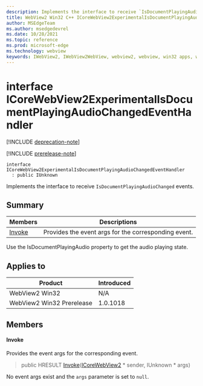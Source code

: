 ```yaml
---
description: Implements the interface to receive `IsDocumentPlayingAudioChanged` events.
title: WebView2 Win32 C++ ICoreWebView2ExperimentalIsDocumentPlayingAudioChangedEventHandler
author: MSEdgeTeam
ms.author: msedgedevrel
ms.date: 10/28/2021
ms.topic: reference
ms.prod: microsoft-edge
ms.technology: webview
keywords: IWebView2, IWebView2WebView, webview2, webview, win32 apps, win32, edge, ICoreWebView2, ICoreWebView2Controller, browser control, edge html, ICoreWebView2ExperimentalIsDocumentPlayingAudioChangedEventHandler
---
```


# interface ICoreWebView2ExperimentalIsDocumentPlayingAudioChangedEventHandler

[!INCLUDE [deprecation-note](../includes/deprecation-note.md)]

[!INCLUDE [prerelease-note](../includes/prerelease-note.md)]

```
interface ICoreWebView2ExperimentalIsDocumentPlayingAudioChangedEventHandler
  : public IUnknown
```

Implements the interface to receive `IsDocumentPlayingAudioChanged` events.

## Summary

 Members                        | Descriptions
--------------------------------|---------------------------------------------
[Invoke](#invoke) | Provides the event args for the corresponding event.

Use the IsDocumentPlayingAudio property to get the audio playing state.

## Applies to

Product                         | Introduced
--------------------------------|---------------------------------------------
WebView2 Win32            |    N/A
WebView2 Win32 Prerelease |    1.0.1018

## Members

#### Invoke

Provides the event args for the corresponding event.

> public HRESULT [Invoke](#invoke)([ICoreWebView2](icorewebview2.md) * sender, IUnknown * args)

No event args exist and the `args` parameter is set to `null`.

